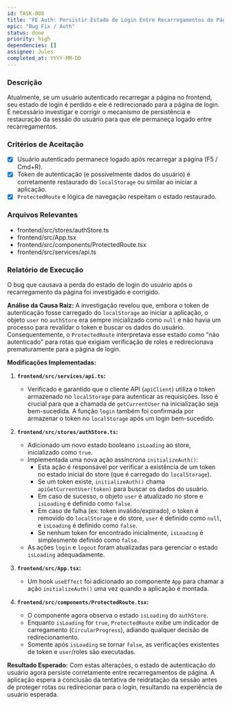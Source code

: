 ```yaml
---
id: TASK-008
title: "FE Auth: Persistir Estado de Login Entre Recarregamentos de Página"
epic: "Bug Fix / Auth"
status: done
priority: high
dependencies: []
assignee: Jules
completed_at: YYYY-MM-DD
---
```


### Descrição

Atualmente, se um usuário autenticado recarregar a página no frontend, seu estado de login é perdido e ele é redirecionado para a página de login. É necessário investigar e corrigir o mecanismo de persistência e restauração da sessão do usuário para que ele permaneça logado entre recarregamentos.

### Critérios de Aceitação

- [x] Usuário autenticado permanece logado após recarregar a página (F5 / Cmd+R).
- [x] Token de autenticação (e possivelmente dados do usuário) é corretamente restaurado do `localStorage` ou similar ao iniciar a aplicação.
- [x] `ProtectedRoute` e lógica de navegação respeitam o estado restaurado.

### Arquivos Relevantes
  - frontend/src/stores/authStore.ts
  - frontend/src/App.tsx
  - frontend/src/components/ProtectedRoute.tsx
  - frontend/src/services/api.ts

### Relatório de Execução

O bug que causava a perda do estado de login do usuário após o recarregamento da página foi investigado e corrigido.

**Análise da Causa Raiz:**
A investigação revelou que, embora o token de autenticação fosse carregado do `localStorage` ao iniciar a aplicação, o objeto `user` no `authStore` era sempre inicializado como `null` e não havia um processo para revalidar o token e buscar os dados do usuário. Consequentemente, o `ProtectedRoute` interpretava esse estado como "não autenticado" para rotas que exigiam verificação de roles e redirecionava prematuramente para a página de login.

**Modificações Implementadas:**

1.  **`frontend/src/services/api.ts`:**
    *   Verificado e garantido que o cliente API (`apiClient`) utiliza o token armazenado no `localStorage` para autenticar as requisições. Isso é crucial para que a chamada de `getCurrentUser` na inicialização seja bem-sucedida. A função `login` também foi confirmada por armazenar o token no `localStorage` após um login bem-sucedido.

2.  **`frontend/src/stores/authStore.ts`:**
    *   Adicionado um novo estado booleano `isLoading` ao store, inicializado como `true`.
    *   Implementada uma nova ação assíncrona `initializeAuth()`:
        *   Esta ação é responsável por verificar a existência de um token no estado inicial do store (que é carregado do `localStorage`).
        *   Se um token existe, `initializeAuth()` chama `apiGetCurrentUser(token)` para buscar os dados do usuário.
        *   Em caso de sucesso, o objeto `user` é atualizado no store e `isLoading` é definido como `false`.
        *   Em caso de falha (ex: token inválido/expirado), o token é removido do `localStorage` e do store, `user` é definido como `null`, e `isLoading` é definido como `false`.
        *   Se nenhum token for encontrado inicialmente, `isLoading` é simplesmente definido como `false`.
    *   As ações `login` e `logout` foram atualizadas para gerenciar o estado `isLoading` adequadamente.

3.  **`frontend/src/App.tsx`:**
    *   Um hook `useEffect` foi adicionado ao componente `App` para chamar a ação `initializeAuth()` uma vez quando a aplicação é montada.

4.  **`frontend/src/components/ProtectedRoute.tsx`:**
    *   O componente agora observa o estado `isLoading` do `authStore`.
    *   Enquanto `isLoading` for `true`, `ProtectedRoute` exibe um indicador de carregamento (`CircularProgress`), adiando qualquer decisão de redirecionamento.
    *   Somente após `isLoading` se tornar `false`, as verificações existentes de token e `user`/roles são executadas.

**Resultado Esperado:**
Com estas alterações, o estado de autenticação do usuário agora persiste corretamente entre recarregamentos de página. A aplicação espera a conclusão da tentativa de reidratação da sessão antes de proteger rotas ou redirecionar para o login, resultando na experiência de usuário esperada.
